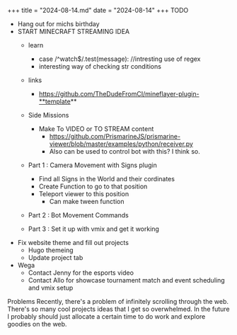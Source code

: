 +++
title = "2024-08-14.md"
date = "2024-08-14"
+++
TODO
- Hang out for michs birthday 
- START MINECRAFT STREAMING IDEA
	- learn
		- case /^watch$/.test(message): //intresting use of regex
		- interesting way of checking str conditions
	- links
		- https://github.com/TheDudeFromCI/mineflayer-plugin-**template**
	- Side Missions
		- Make To VIDEO or TO STREAM content
			- https://github.com/PrismarineJS/prismarine-viewer/blob/master/examples/python/receiver.py
			- Also can be used to control bot with this? I think so.
	- Part 1 : Camera Movement with Signs plugin
		- Find all Signs in the World and their cordinates
		- Create Function to go to that position
		- Teleport viewer to this position
			- Can make tween function
	
	- Part 2 : Bot Movement Commands
	- Part 3 : Set it up with vmix and get it working
- Fix website theme and fill out projects
	- Hugo themeing
	- Update project tab
- Wega
	- Contact Jenny for the esports video
	- Contact Allo for showcase tournament match and event scheduling and vmix setup

Problems
Recently, there's a problem of infinitely scrolling through the web. There's so many cool projects ideas that I get so overwhelmed. In the future I probably should just allocate a certain time to do work and explore goodies on the web.

